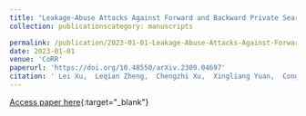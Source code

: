 ```yaml
---
title: "Leakage-Abuse Attacks Against Forward and Backward Private Searchable Symmetric Encryption"
collection: publicationscategory: manuscripts

permalink: /publication/2023-01-01-Leakage-Abuse-Attacks-Against-Forward-and-Backward-Private-Searchable-Symmetric-Encryption
date: 2023-01-01
venue: 'CoRR'
paperurl: 'https://doi.org/10.48550/arXiv.2309.04697'
citation: ' Lei Xu,  Leqian Zheng,  Chengzhi Xu,  Xingliang Yuan,  Cong Wang, &quot;Leakage-Abuse Attacks Against Forward and Backward Private Searchable Symmetric Encryption.&quot; CoRR, 2023.'
---
```

[Access paper here](https://doi.org/10.48550/arXiv.2309.04697){:target="_blank"}
